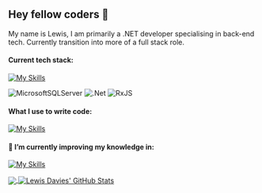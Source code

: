 ## Hey fellow coders 👋

My name is Lewis, I am primarily a .NET developer specialising in back-end tech. Currently transition into more of a full stack role.

#### Current tech stack:
[![My Skills](https://skillicons.dev/icons?i=cs,azure,js,html,css,react,angular,raspberrypi,mysql,bootstrap)](https://skillicons.dev)

![MicrosoftSQLServer](https://img.shields.io/badge/Microsoft%20SQL%20Server-CC2927?style=for-the-badge&logo=microsoft%20sql%20server&logoColor=white) ![.Net](https://img.shields.io/badge/.NET-5C2D91?style=for-the-badge&logo=.net&logoColor=white) ![RxJS](https://img.shields.io/badge/rxjs-%23B7178C.svg?style=for-the-badge&logo=reactivex&logoColor=white)


#### What I use to write code:
[![My Skills](https://skillicons.dev/icons?i=rider,visualstudio,vscode)](https://skillicons.dev)

#### 🌱 I’m currently improving my knowledge in:
[![My Skills](https://skillicons.dev/icons?i=react,ts)](https://skillicons.dev)

<a href="https://github.com/lewisdaviesdev/lewisdaviesdev">
  <img align="center" src="https://github-readme-stats-three-amber-23.vercel.app
/api/top-langs/?username=lewisdaviesdev&hide=java,html,tex&title_color=ffffff&text_color=c9cacc&icon_color=2bbc8a&bg_color=1d1f21&langs_count=3" />
</a>
<a href="https://github.com/lewisdaviesdev/lewisdaviesdev">
  <img align="center" src="https://github-readme-stats-three-amber-23.vercel.app
/api?username=lewisdaviesdev&show_icons=true&line_height=27&count_private=true&title_color=ffffff&text_color=c9cacc&icon_color=2bbc8a&bg_color=1d1f21" alt="Lewis Davies' GitHub Stats" />
</a>
